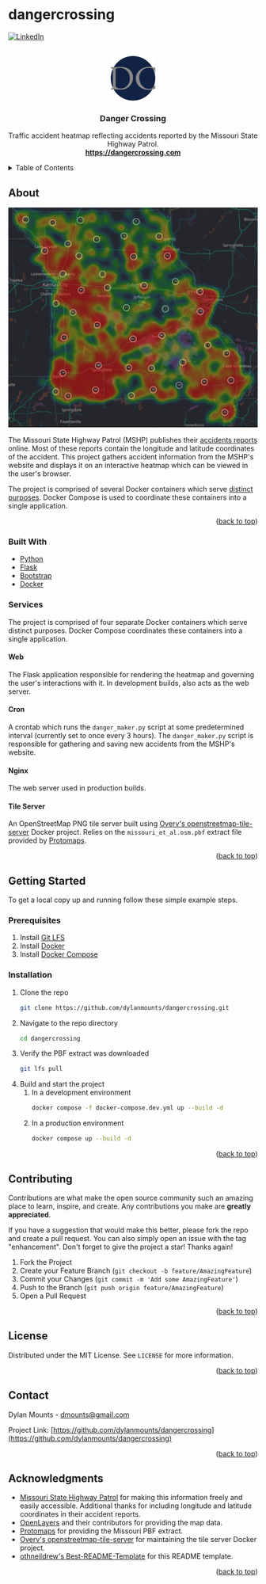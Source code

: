 # dangercrossing
<!-- PROJECT SHIELDS -->
<!--
*** I'm using markdown "reference style" links for readability.
*** Reference links are enclosed in brackets [ ] instead of parentheses ( ).
*** See the bottom of this document for the declaration of the reference variables
*** for contributors-url, forks-url, etc. This is an optional, concise syntax you may use.
*** https://www.markdownguide.org/basic-syntax/#reference-style-links
-->
[![LinkedIn][linkedin-shield]][linkedin-url]

<!-- PROJECT LOGO -->
<br />
<div align="center">
  <a href="https://dangercrossing.com">
    <img src="https://github.com/dylanmounts/dangercrossing/blob/main/services/web/danger_crossing/danger_crossing/static/favicon-180x180.png" alt="Logo" width="90" height="90">
  </a>

<h3 align="center">Danger Crossing</h3>

  <p align="center">
    Traffic accident heatmap reflecting accidents reported by the Missouri State Highway Patrol.
    <br />
    <a href="https://dangercrossing.com"><strong>https://dangercrossing.com</strong></a>
  </p>
</div>



<!-- TABLE OF CONTENTS -->
<details>
  <summary>Table of Contents</summary>
  <ol>
    <li>
      <a href="#about-the-project">About</a>
      <ul>
        <li><a href="#built-with">Built With</a></li>
        <li><a href="#services">Services</a></li>
      </ul>
    </li>
    <li>
      <a href="#getting-started">Getting Started</a>
      <ul>
        <li><a href="#prerequisites">Prerequisites</a></li>
        <li><a href="#installation">Installation</a></li>
      </ul>
    </li>
    <li><a href="#contributing">Contributing</a></li>
    <li><a href="#license">License</a></li>
    <li><a href="#contact">Contact</a></li>
    <li><a href="#acknowledgments">Acknowledgments</a></li>
  </ol>
</details>



<!-- ABOUT THE PROJECT -->
## About

[![Danger Crossing Screen Shot][product-screenshot]](https://dangercrossing.com)

The Missouri State Highway Patrol (MSHP) publishes their [accidents reports](https://www.mshp.dps.missouri.gov/HP68/search.jsp) online. Most of these reports contain the longitude and latitude coordinates of the accident. This project gathers accident information from the MSHP's website and displays it on an interactive heatmap which can be viewed in the user's browser.

The project is comprised of several Docker containers which serve [distinct purposes](#services). Docker Compose is used to coordinate these containers into a single application.

<p align="right">(<a href="#top">back to top</a>)</p>



### Built With

* [Python](https://www.python.org)
* [Flask](https://flask.palletsprojects.com)
* [Bootstrap](https://getbootstrap.com)
* [Docker](https://www.docker.com)

### Services
The project is comprised of four separate Docker containers which serve distinct purposes. Docker Compose coordinates these containers into a single application.

#### Web

The Flask application responsible for rendering the heatmap and governing the user's interactions with it. In development builds, also acts as the web server.

#### Cron

A crontab which runs the `danger_maker.py` script at some predetermined interval (currently set to once every 3 hours). The `danger_maker.py` script is responsible for gathering and saving new accidents from the MSHP's website.

#### Nginx

The web server used in production builds.

#### Tile Server

An OpenStreetMap PNG tile server built using [Overv's openstreetmap-tile-server](https://github.com/Overv/openstreetmap-tile-server/) Docker project. Relies on the `missouri_et_al.osm.pbf` extract file provided by [Protomaps](https://protomaps.com/downloads/osm).

<p align="right">(<a href="#top">back to top</a>)</p>



<!-- GETTING STARTED -->
## Getting Started

To get a local copy up and running follow these simple example steps.

### Prerequisites

1. Install [Git LFS](https://git-lfs.com/)
2. Install [Docker](https://docs.docker.com/get-docker/)
3. Install [Docker Compose](https://docs.docker.com/compose/install/)

### Installation

1. Clone the repo
    ```sh
    git clone https://github.com/dylanmounts/dangercrossing.git
    ```
2. Navigate to the repo directory
    ```sh
    cd dangercrossing
    ```
3. Verify the PBF extract was downloaded
   ```sh
   git lfs pull
   ```
4. Build and start the project
   1. In a development environment
      ```sh
      docker compose -f docker-compose.dev.yml up --build -d
      ```
   2. In a production environment
      ```sh
      docker compose up --build -d
      ```

<p align="right">(<a href="#top">back to top</a>)</p>



<!-- CONTRIBUTING -->
## Contributing

Contributions are what make the open source community such an amazing place to learn, inspire, and create. Any contributions you make are **greatly appreciated**.

If you have a suggestion that would make this better, please fork the repo and create a pull request. You can also simply open an issue with the tag "enhancement".
Don't forget to give the project a star! Thanks again!

1. Fork the Project
2. Create your Feature Branch (`git checkout -b feature/AmazingFeature`)
3. Commit your Changes (`git commit -m 'Add some AmazingFeature'`)
4. Push to the Branch (`git push origin feature/AmazingFeature`)
5. Open a Pull Request

<p align="right">(<a href="#top">back to top</a>)</p>



<!-- LICENSE -->
## License

Distributed under the MIT License. See `LICENSE` for more information.

<p align="right">(<a href="#top">back to top</a>)</p>



<!-- CONTACT -->
## Contact

Dylan Mounts - dmounts@gmail.com

Project Link: [https://github.com/dylanmounts/dangercrossing](https://github.com/dylanmounts/dangercrossing)

<p align="right">(<a href="#top">back to top</a>)</p>



<!-- ACKNOWLEDGMENTS -->
## Acknowledgments

* [Missouri State Highway Patrol](https://www.mshp.dps.missouri.gov/HP68/search.jsp) for making this information freely and easily accessible. Additional thanks for including longitude and latitude coordinates in their accident reports.
* [OpenLayers](https://openlayers.org/) and their contributors for providing the map data.
* [Protomaps](https://protomaps.com/downloads/osm) for providing the Missouri PBF extract.
* [Overv's openstreetmap-tile-server](https://github.com/Overv/openstreetmap-tile-server/) for maintaining the tile server Docker project.
* [othneildrew's Best-README-Template](https://github.com/othneildrew/Best-README-Template.git) for this README template.

<p align="right">(<a href="#top">back to top</a>)</p>



<!-- MARKDOWN LINKS & IMAGES -->
<!-- https://www.markdownguide.org/basic-syntax/#reference-style-links -->
[linkedin-shield]: https://img.shields.io/badge/-LinkedIn-black.svg?style=for-the-badge&logo=linkedin&colorB=555
[linkedin-url]: https://linkedin.com/in/dylan-mounts
[product-logo]: https://github.com/dylanmounts/dangercrossing/blob/main/services/web/danger_crossing/danger_crossing/static/favicon-180x180.png
[product-screenshot]: https://github.com/dylanmounts/dangercrossing/blob/main/services/web/danger_crossing/danger_crossing/static/danger_crossing_heatmap_thumb.png